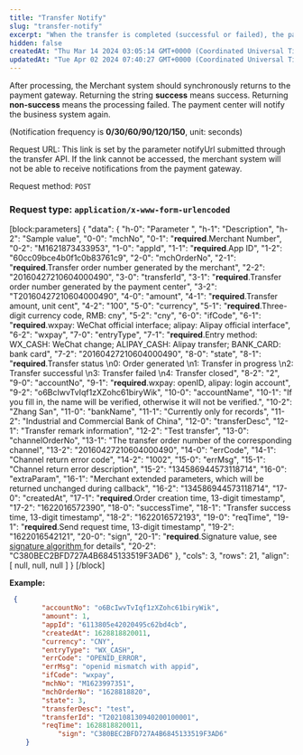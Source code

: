 ```yaml
---
title: "Transfer Notify"
slug: "transfer-notify"
excerpt: "When the transfer is completed (successful or failed), the payment gateway will initiate a callback notification to the merchant system. If the merchant system does not return correctly, the payment gateway will delay notification again."
hidden: false
createdAt: "Thu Mar 14 2024 03:05:14 GMT+0000 (Coordinated Universal Time)"
updatedAt: "Tue Apr 02 2024 07:40:27 GMT+0000 (Coordinated Universal Time)"
---
```

After processing, the Merchant system should synchronously returns to the payment gateway. Returning the string **success** means success. Returning **non-success** means the processing failed. The payment center will notify the business system again. 

(Notification frequency is **0/30/60/90/120/150**, unit: seconds)

Request URL: This link is set by the parameter notifyUrl submitted through the transfer API. If the link cannot be accessed, the merchant system will not be able to receive notifications from the payment gateway.

Request method: `POST`

### Request type: `application/x-www-form-urlencoded`

[block:parameters]
{
  "data": {
    "h-0": "Parameter ",
    "h-1": "Description",
    "h-2": "Sample value",
    "0-0": "mchNo",
    "0-1": "**required**.Merchant Number",
    "0-2": "M1621873433953",
    "1-0": "appId",
    "1-1": "**required**.App ID",
    "1-2": "60cc09bce4b0f1c0b83761c9",
    "2-0": "mchOrderNo",
    "2-1": "**required**.Transfer order number generated by the merchant",
    "2-2": "20160427210604000490",
    "3-0": "transferId",
    "3-1": "**required**.Transfer order number generated by the payment center",
    "3-2": "T20160427210604000490",
    "4-0": "amount",
    "4-1": "**required**.Transfer amount, unit cent",
    "4-2": "100",
    "5-0": "currency",
    "5-1": "**required**.Three-digit currency code, RMB: cny",
    "5-2": "cny",
    "6-0": "ifCode",
    "6-1": "**required**.wxpay: WeChat official interface; alipay: Alipay official interface",
    "6-2": "wxpay",
    "7-0": "entryType",
    "7-1": "**required**.Entry method: WX_CASH: WeChat change; ALIPAY_CASH: Alipay transfer; BANK_CARD: bank card",
    "7-2": "20160427210604000490",
    "8-0": "state",
    "8-1": "**required**.Transfer status  \n0: Order generated  \n1: Transfer in progress  \n2: Transfer successful  \n3: Transfer failed  \n4: Transfer closed",
    "8-2": "2",
    "9-0": "accountNo",
    "9-1": "**required**.wxpay: openID, alipay: login account",
    "9-2": "o6BcIwvTvIqf1zXZohc61biryWik",
    "10-0": "accountName",
    "10-1": "If you fill in, the name will be verified, otherwise it will not be verified.",
    "10-2": "Zhang San",
    "11-0": "bankName",
    "11-1": "Currently only for records",
    "11-2": "Industrial and Commercial Bank of China",
    "12-0": "transferDesc",
    "12-1": "Transfer remark information",
    "12-2": "Test transfer",
    "13-0": "channelOrderNo",
    "13-1": "The transfer order number of the corresponding channel",
    "13-2": "20160427210604000490",
    "14-0": "errCode",
    "14-1": "Channel return error code",
    "14-2": "1002",
    "15-0": "errMsg",
    "15-1": "Channel return error description",
    "15-2": "134586944573118714",
    "16-0": "extraParam",
    "16-1": "Merchant extended parameters, which will be returned unchanged during callback",
    "16-2": "134586944573118714",
    "17-0": "createdAt",
    "17-1": "**required**.Order creation time, 13-digit timestamp",
    "17-2": "1622016572390",
    "18-0": "successTime",
    "18-1": "Transfer success time, 13-digit timestamp",
    "18-2": "1622016572193",
    "19-0": "reqTime",
    "19-1": "**required**.Send request time, 13-digit timestamp",
    "19-2": "1622016542121",
    "20-0": "sign",
    "20-1": "**required**.Signature value, see [signature algorithm ](https://pass2pay.readme.io/reference/signing-a-request)  for details",
    "20-2": "C380BEC2BFD727A4B6845133519F3AD6"
  },
  "cols": 3,
  "rows": 21,
  "align": [
    null,
    null,
    null
  ]
}
[/block]


**Example:**

```json
 {
        "accountNo": "o6BcIwvTvIqf1zXZohc61biryWik",
        "amount": 1,
        "appId": "6113805e42020495c62bd4cb",
        "createdAt": 1628818820011,
        "currency": "CNY",
        "entryType": "WX_CASH",
        "errCode": "OPENID_ERROR",
        "errMsg": "openid mismatch with appid",
        "ifCode": "wxpay",
        "mchNo": "M1623997351",
        "mchOrderNo": "1628818820",
        "state": 3,
        "transferDesc": "test",
        "transferId": "T202108130940200100001",
        "reqTime": 1628818820011,
   			"sign": "C380BEC2BFD727A4B6845133519F3AD6"
    }
```
